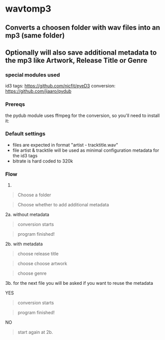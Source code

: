 # wavtomp3

## Converts a choosen folder with wav files into an mp3 (same folder)
## Optionally will also save additional metadata to the mp3 like Artwork, Release Title or Genre

### special modules used
id3 tags: https://github.com/nicfit/eyeD3
conversion: https://github.com/jiaaro/pydub

### Prereqs
the pydub module uses ffmpeg for the conversion, so you'll need to install it:

[mac]: https://github.com/fluent-ffmpeg/node-fluent-ffmpeg/wiki/Installing-ffmpeg-on-Mac-OS-X
[windows]: https://windowsloop.com/install-ffmpeg-windows-10/
[linux]: https://linuxize.com/post/how-to-install-ffmpeg-on-debian-9/

### Default settings
- files are expected in format "artist - tracktitle.wav"
- file artist & tracktile will be used as minimal configuration metadata for the id3 tags
- bitrate is hard coded to 320k

### Flow

1.

> Choose a folder

> Choose whether to add additional metadata

2a. without metadata 

> conversion starts

> program finished!

2b. with metadata

> choose release title

> choose choose artwork

> choose genre

3b. for the next file you will be asked if you want to reuse the metadata

YES

> conversion starts

> program finished!

NO

> start again at 2b.
